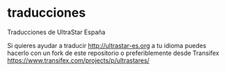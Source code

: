 traducciones
============

Traducciones de UltraStar España

Si quieres ayudar a traducir http://ultrastar-es.org a tu idioma puedes hacerlo con un fork de este repositorio o preferiblemente desde Transifex https://www.transifex.com/projects/p/ultrastares/
